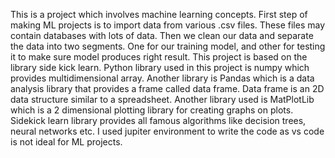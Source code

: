 This is a project which involves machine learning concepts. First step of making ML projects is to import data
from various .csv files. These files may contain databases with lots of data. Then we clean our data and separate
the data into two segments. One for our training model, and other for testing it to make sure model produces right 
result. This project is based on the library side kick learn. Python library used in this project is numpy which
provides multidimensional array. Another library is Pandas which is a data analysis library that provides a frame 
called data frame. Data frame is an 2D data structure similar to a spreadsheet. Another library used is MatPlotLib
which is a 2 dimensional plotting library for creating graphs on plots. Sidekick learn library provides all famous 
algorithms like decision trees, neural networks etc. I used jupiter environment to write the code as vs code is not 
ideal for ML projects. 
